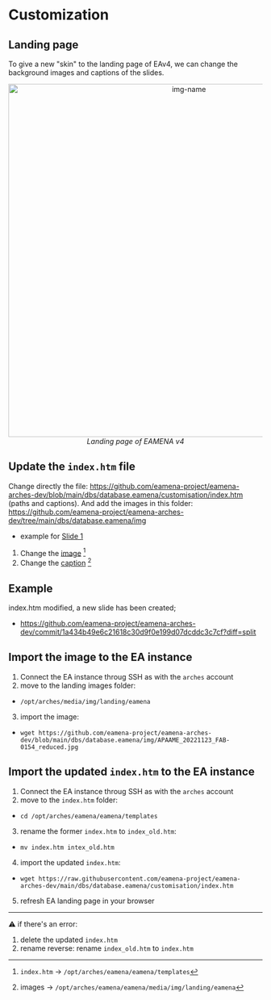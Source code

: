 # Customization

## Landing page

To give a new "skin" to the landing page of EAv4, we can change the background images and captions of the slides. 

<p align="center">
  <img alt="img-name" src="../../../www/arches-v7-landingpage.png" width="700">
  <br>
    <em>Landing page of EAMENA v4</em> <https://database.eamena.org/>
</p>

## Update the `index.htm` file

Change directly the file: https://github.com/eamena-project/eamena-arches-dev/blob/main/dbs/database.eamena/customisation/index.htm (paths and captions). And add the images in this folder: https://github.com/eamena-project/eamena-arches-dev/tree/main/dbs/database.eamena/img

* example for [Slide 1](https://github.com/eamena-project/eamena-arches-dev/blob/11df37b9c528e4e3b423ae00464190432bd69c0c/dbs/database.eamena/customisation/index.htm#L255-L275)

1. Change the [image](https://github.com/eamena-project/eamena-arches-dev/blob/11df37b9c528e4e3b423ae00464190432bd69c0c/dbs/database.eamena/customisation/index.htm#L258) [^1]
2. Change the [caption](https://github.com/eamena-project/eamena-arches-dev/blob/11df37b9c528e4e3b423ae00464190432bd69c0c/dbs/database.eamena/customisation/index.htm#L273) [^2]

## Example

index.htm modified, a new slide has been created;
 - https://github.com/eamena-project/eamena-arches-dev/commit/1a434b49e6c21618c30d9f0e199d07dcddc3c7cf?diff=split

## Import the image to the EA instance

1. Connect the EA instance throug SSH as with the `arches` account
2. move to the landing images folder: 
  - `/opt/arches/media/img/landing/eamena`
3. import the image:
  - `wget https://github.com/eamena-project/eamena-arches-dev/blob/main/dbs/database.eamena/img/APAAME_20221123_FAB-0154_reduced.jpg`

## Import the updated `index.htm` to the EA instance

1. Connect the EA instance throug SSH as with the `arches` account
2. move to the `index.htm` folder: 
  - `cd /opt/arches/eamena/eamena/templates`
3. rename the former `index.htm` to `index_old.htm`: 
  - `mv index.htm intex_old.htm`
4. import the updated `index.htm`: 
  - `wget https://raw.githubusercontent.com/eamena-project/eamena-arches-dev/main/dbs/database.eamena/customisation/index.htm`
5. refresh EA landing page in your browser

---

⚠️ if there's an error:
1. delete the updated `index.htm`
2. rename reverse: rename `index_old.htm` to `index.htm`  


[^1]: `index.htm` -> `/opt/arches/eamena/eamena/templates`
[^2]: images -> `/opt/arches/eamena/eamena/media/img/landing/eamena`